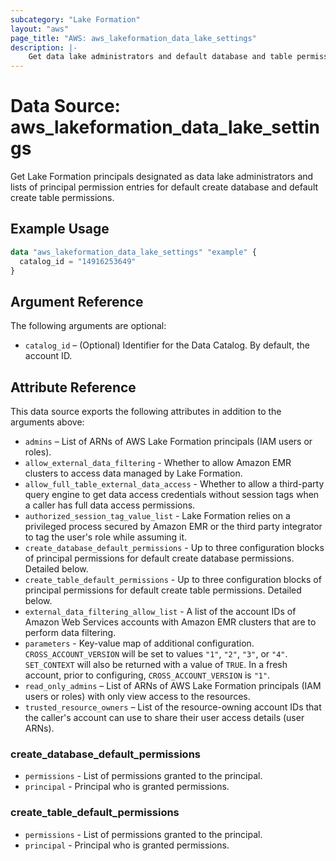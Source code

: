 ```yaml
---
subcategory: "Lake Formation"
layout: "aws"
page_title: "AWS: aws_lakeformation_data_lake_settings"
description: |-
    Get data lake administrators and default database and table permissions
---
```


# Data Source: aws_lakeformation_data_lake_settings

Get Lake Formation principals designated as data lake administrators and lists of principal permission entries for default create database and default create table permissions.

## Example Usage

```terraform
data "aws_lakeformation_data_lake_settings" "example" {
  catalog_id = "14916253649"
}
```

## Argument Reference

The following arguments are optional:

* `catalog_id` – (Optional) Identifier for the Data Catalog. By default, the account ID.

## Attribute Reference

This data source exports the following attributes in addition to the arguments above:

* `admins` – List of ARNs of AWS Lake Formation principals (IAM users or roles).
* `allow_external_data_filtering` - Whether to allow Amazon EMR clusters to access data managed by Lake Formation.
* `allow_full_table_external_data_access` - Whether to allow a third-party query engine to get data access credentials without session tags when a caller has full data access permissions.
* `authorized_session_tag_value_list` - Lake Formation relies on a privileged process secured by Amazon EMR or the third party integrator to tag the user's role while assuming it.
* `create_database_default_permissions` - Up to three configuration blocks of principal permissions for default create database permissions. Detailed below.
* `create_table_default_permissions` - Up to three configuration blocks of principal permissions for default create table permissions. Detailed below.
* `external_data_filtering_allow_list` - A list of the account IDs of Amazon Web Services accounts with Amazon EMR clusters that are to perform data filtering.
* `parameters` - Key-value map of additional configuration. `CROSS_ACCOUNT_VERSION` will be set to values `"1"`, `"2"`, `"3"`, or `"4"`. `SET_CONTEXT` will also be returned with a value of `TRUE`. In a fresh account, prior to configuring, `CROSS_ACCOUNT_VERSION` is `"1"`.
* `read_only_admins` – List of ARNs of AWS Lake Formation principals (IAM users or roles) with only view access to the resources.
* `trusted_resource_owners` – List of the resource-owning account IDs that the caller's account can use to share their user access details (user ARNs).

### create_database_default_permissions

* `permissions` - List of permissions granted to the principal.
* `principal` - Principal who is granted permissions.

### create_table_default_permissions

* `permissions` - List of permissions granted to the principal.
* `principal` - Principal who is granted permissions.
